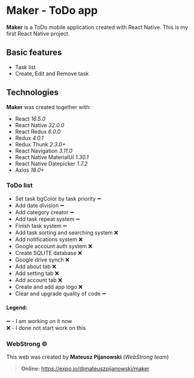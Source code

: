 # Maker - ToDo app

**Maker** is a ToDo mobile application created with React Native.
This is my first React Native project.

## Basic features  
  
- Task list
- Create, Edit and Remove task

## Technologies  
**Maker** was created together with:  
  
- React <i>16.5.0</i>
- React Native <i>32.0.0</i>
- React Redux <i>6.0.0</i>  
- Redux <i>4.0.1</i>  
- Redux Thunk <i>2.3.0+</i>  
- React Navigation <i>3.11.0</i>  
- React Native MaterialUI <i>1.30.1</i>  
- React Native Datepicker <i>1.7.2</i>  
- Axios <i>18.0+</i>

### ToDo list

- Set task bgColor by task priority :heavy_minus_sign:
- Add date division :heavy_minus_sign:
- Add category creator :heavy_minus_sign:
- Add task repeat system :heavy_minus_sign:
- Finish task system :heavy_minus_sign:
- Add task sorting and searching system :x:
- Add notifications system :x:
- Google account auth system :x:
- Create SQLITE database :x:
- Google drive synch :x:
- Add about tab :x:
- Add setting tab :x:
- Add account tab :x:
- Create and add app logo :x:
- Clear and upgrade quality of code :heavy_minus_sign:

#### Legend:
:heavy_minus_sign: - I am working on it now \
:x: - I done not start work on this

### WebStrong &copy;  
  
This web was created by **Mateusz Pijanowski** (<i>WebStrong team</i>) <br />
> **Online:** https://expo.io/@mateuszpijanowski/maker

